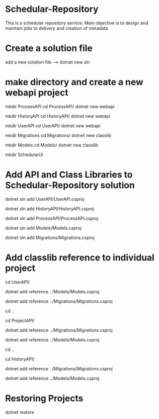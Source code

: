 # Schedular-Repository

This is a schedular repository service. Main objective is to design and maintain jobs to delivery and creation of metadata.

# Create a solution file

add a new solution file --> dotnet new sln

# make directory and create a new webapi project

mkdir ProcessAPI
cd ProcessAPI/
dotnet new webapi

mkdir HistoryAPI
cd HistoryAPI/
dotnet new webapi

mkdir UserAPI
cd UserAPI/
dotnet new webapi

mkdir Migrations
cd Migrations/
dotnet new classlib

mkdir Models
cd Models/
dotnet new classlib

mkdir SchedularUI

# Add API and Class Libraries to Schedular-Repository solution

dotnet sln add UserAPI/UserAPI.csproj

dotnet sln add HistoryAPI/HistoryAPI.csproj

dotnet sln add ProcessAPI/ProcessAPI.csproj

dotnet sln add Models/Models.csproj

dotnet sln add Migrations/Migrations.csproj

# Add classlib reference to individual project

cd UserAPI/

dotnet add reference ../Models/Models.csproj

dotnet add reference ../Migrations/Migrations.csproj

cd ..

cd ProjectAPI/

dotnet add reference ../Migrations/Migrations.csproj

dotnet add reference ../Models/Models.csproj

cd ..

cd HistoryAPI/

dotnet add reference ../Migrations/Migrations.csproj

dotnet add reference ../Models/Models.csproj

# Restoring Projects

dotnet restore
